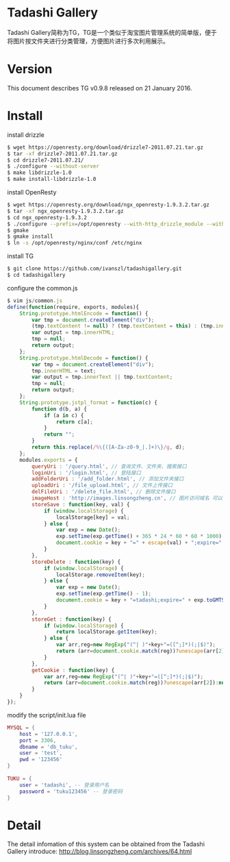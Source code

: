 # Tadashi Gallery
Tadashi Gallery简称为TG，TG是一个类似于淘宝图片管理系统的简单版，便于将图片按文件夹进行分类管理，方便图片进行多次利用展示。

Version
======
This document describes TG v0.9.8 released on 21 January 2016.

Install
=======
install drizzle
```bash
$ wget https://openresty.org/download/drizzle7-2011.07.21.tar.gz
$ tar -xf drizzle7-2011.07.21.tar.gz
$ cd drizzle7-2011.07.21/
$ ./configure --without-server
$ make libdrizzle-1.0
$ make install-libdrizzle-1.0
```
install OpenResty
```bash
$ wget https://openresty.org/download/ngx_openresty-1.9.3.2.tar.gz
$ tar -xf ngx_openresty-1.9.3.2.tar.gz
$ cd ngx_openresty-1.9.3.2
$ ./configure --prefix=/opt/openresty --with-http_drizzle_module --with-lua51 --with-luajit --without-mail_pop3_module --without-mail_imap_module  --without-mail_smtp_module 
$ gmake
$ gmake install
$ ln -s /opt/openresty/nginx/conf /etc/nginx
```

install TG
```bash
$ git clone https://github.com/ivanszl/tadashigallery.git
$ cd tadashigallery
```

configure the common.js
```javascript
$ vim js/common.js
define(function(require, exports, modules){
	String.prototype.htmlEncode = function() {
		var tmp = document.createElement("div");
		(tmp.textContent != null) ? (tmp.textContent = this) : (tmp.innerText = this);
		var output = tmp.innerHTML;
 		tmp = null;
 		return output;
 	};
	String.prototype.htmlDecode = function() {
		var tmp = document.createElement("div");
		tmp.innerHTML = text;
		var output = tmp.innerText || tmp.textContent;
		tmp = null;
		return output;
	};
	String.prototype.jstpl_format = function(c) {
		function d(b, a) {
			if (a in c) {
				return c[a];
			}
			return "";
 		}
		return this.replace(/%\{([A-Za-z0-9_|.]+)\}/g, d);
	};
	modules.exports = {
		queryUri : '/query.html', // 查询文件、文件夹、搜索接口
		loginUri : '/login.html', // 登陆接口
		addFolderUri : '/add_folder.html', // 添加文件夹接口
		uploadUri : '/file_upload.html', // 文件上传接口
		delFileUri : '/delete_file.html', // 删除文件接口
		imageHost : 'http://images.linsongzheng.cn', // 图片访问域名 可以结合CDN来使用
		storeSave : function(key, val) {
			if (window.localStorage) {
				localStorage[key] = val;
			} else {
				var exp = new Date();
				exp.setTime(exp.getTime() + 365 * 24 * 60 * 60 * 1000);
				document.cookie = key + "=" + escape(val) + ";expire=" + exp.toGMTString();
			}
		},
		storeDelete : function(key) {
			if (window.localStorage) {
				localStorage.removeItem(key);
			} else {
				var exp = new Date();
				exp.setTime(exp.getTime() - 1);
				document.cookie = key + "=tadashi;expire=" + exp.toGMTString();
			}
		},
		storeGet : function(key) {
			if (window.localStorage) {
				return localStorage.getItem(key);
			} else {
				var arr,reg=new RegExp("(^| )"+key+"=([^;]*)(;|$)");
				return (arr=document.cookie.match(reg))?unescape(arr[2]):null;
			}
		},
		getCookie : function(key) {
			var arr,reg=new RegExp("(^| )"+key+"=([^;]*)(;|$)");
			return (arr=document.cookie.match(reg))?unescape(arr[2]):null;
		}
	}
});
```

modify the script/init.lua file
```lua
MYSQL = {
	host = '127.0.0.1',
	port = 3306,
	dbname = 'db_tuku',
	user = 'test',
	pwd = '123456'
}
 
TUKU = {
	user = 'tadashi', -- 登录用户名
	password = 'tuku123456' -- 登录密码
}
```

Detail
======
The detail infomation of this system can be obtained from the Tadashi Gallery introduce:
<http://blog.linsongzheng.com/archives/64.html>
